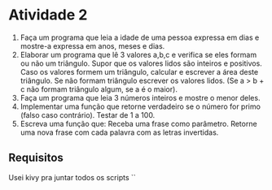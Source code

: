 # Atividade 2

1. Faça um programa que leia a idade de uma pessoa expressa em dias e mostre-a expressa em anos, meses e dias.
2. Elaborar um programa que lê 3 valores a,b,c e verifica se eles formam ou não um triângulo. Supor que os valores lidos são inteiros e positivos. Caso os valores formem um triângulo, calcular e escrever a área deste triângulo. Se não formam triângulo escrever os valores lidos. (Se a > b + c não formam triângulo algum, se a é o maior).
3. Faça um programa que leia 3 números inteiros e mostre o menor deles.
4. Implementar uma função que retorne verdadeiro se o número for primo (falso caso contrário). Testar de 1 a 100.
5. Escreva uma função que:
Receba uma frase como parâmetro.
Retorne uma nova frase com cada palavra com as letras invertidas.

## Requisitos
Usei kivy pra juntar todos os scripts
``
